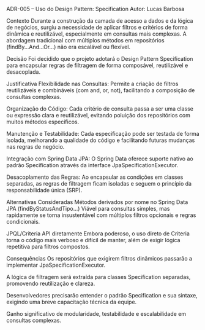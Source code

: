 ADR-005 – Uso do Design Pattern: Specification
Autor: Lucas Barbosa

Contexto
Durante a construção da camada de acesso a dados e da lógica de negócios, surgiu a necessidade de aplicar filtros e critérios de forma dinâmica e reutilizável, especialmente em consultas mais complexas. A abordagem tradicional com múltiplos métodos em repositórios (findBy...And...Or...) não era escalável ou flexível.

Decisão
Foi decidido que o projeto adotará o Design Pattern Specification para encapsular regras de filtragem de forma composável, reutilizável e desacoplada.

Justificativa
Flexibilidade nas Consultas: Permite a criação de filtros reutilizáveis e combináveis (com and, or, not), facilitando a composição de consultas complexas.

Organização do Código: Cada critério de consulta passa a ser uma classe ou expressão clara e reutilizável, evitando poluição dos repositórios com muitos métodos específicos.

Manutenção e Testabilidade: Cada especificação pode ser testada de forma isolada, melhorando a qualidade do código e facilitando futuras mudanças nas regras de negócio.

Integração com Spring Data JPA: O Spring Data oferece suporte nativo ao padrão Specification através da interface JpaSpecificationExecutor.

Desacoplamento das Regras: Ao encapsular as condições em classes separadas, as regras de filtragem ficam isoladas e seguem o princípio da responsabilidade única (SRP).

Alternativas Consideradas
Métodos derivados por nome no Spring Data JPA (findByStatusAndTipo...)
Viável para consultas simples, mas rapidamente se torna insustentável com múltiplos filtros opcionais e regras condicionais.

JPQL/Criteria API diretamente
Embora poderoso, o uso direto de Criteria torna o código mais verboso e difícil de manter, além de exigir lógica repetitiva para filtros compostos.

Consequências
Os repositórios que exigirem filtros dinâmicos passarão a implementar JpaSpecificationExecutor<T>.

A lógica de filtragem será extraída para classes Specification<T> separadas, promovendo reutilização e clareza.

Desenvolvedores precisarão entender o padrão Specification e sua sintaxe, exigindo uma breve capacitação técnica da equipe.

Ganho significativo de modularidade, testabilidade e escalabilidade em consultas complexas.